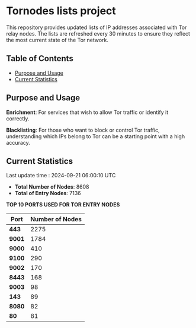 # Tornodes lists project

This repository provides updated lists of IP addresses associated with Tor relay nodes. The lists are refreshed every 30 minutes to ensure they reflect the most current state of the Tor network.

## Table of Contents

- [Purpose and Usage](#purpose-and-usage)
- [Current Statistics](#current-statistics)


## Purpose and Usage

**Enrichment**: For services that wish to allow Tor traffic or identify it correctly.

**Blacklisting**: For those who want to block or control Tor traffic, understanding which IPs belong to Tor can be a starting point with a high accuracy.

## Current Statistics

Last update time : 2024-09-21 06:00:10 UTC

- **Total Number of Nodes**: 8608
- **Total of Entry Nodes**: 7136

**TOP 10 PORTS USED FOR TOR ENTRY NODES**

| **Port** | **Number of Nodes** |
|------|-----------------|
| **443**   | 2275  |
| **9001**   | 1784  |
| **9000**   | 410  |
| **9100**   | 290  |
| **9002**   | 170  |
| **8443**   | 168  |
| **9003**   | 98  |
| **143**   | 89  |
| **8080**   | 82  |
| **80**   | 81  |

